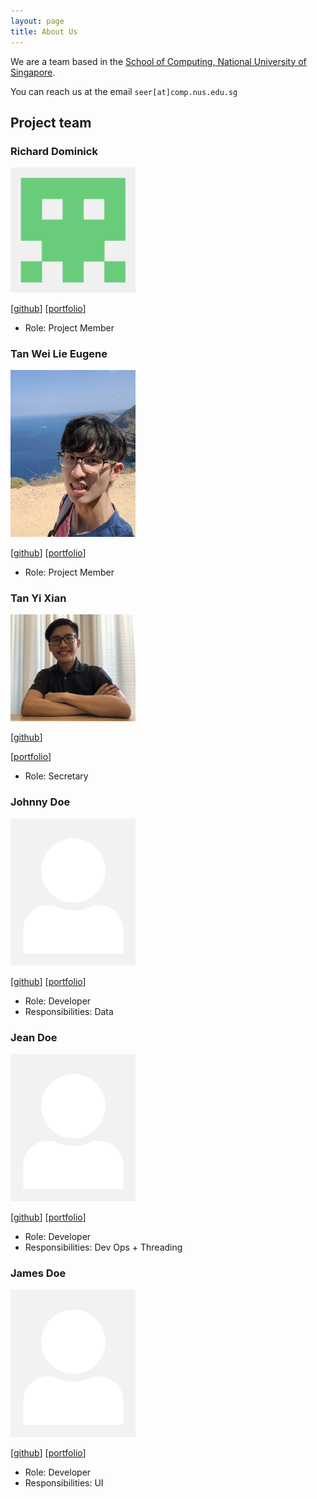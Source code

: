 ```yaml
---
layout: page
title: About Us
---
```


We are a team based in the [School of Computing, National University of Singapore](http://www.comp.nus.edu.sg).

You can reach us at the email `seer[at]comp.nus.edu.sg`

## Project team

### Richard Dominick

<img src="images/richdom2185.png" width="200px">

[[github](https://github.com/RichDom2185)]
[[portfolio](team/richdom2185.md)]

- Role: Project Member

### Tan Wei Lie Eugene

<img src="images/eugenetanwl3881.png" width="200px">

[[github](https://github.com/eugenetanwl3881)]
[[portfolio](team/eugenetanwl3881.md)]

- Role: Project Member

### Tan Yi Xian

<img src="images/yixiann.png" width="200px">

[[github](https://github.com/yixiann)]

[[portfolio](team/yixiann.md)]

- Role: Secretary

### Johnny Doe

<img src="images/johndoe.png" width="200px">

[[github](http://github.com/johndoe)] [[portfolio](team/johndoe.md)]

- Role: Developer
- Responsibilities: Data

### Jean Doe

<img src="images/johndoe.png" width="200px">

[[github](http://github.com/johndoe)]
[[portfolio](team/johndoe.md)]

- Role: Developer
- Responsibilities: Dev Ops + Threading

### James Doe

<img src="images/johndoe.png" width="200px">

[[github](http://github.com/johndoe)]
[[portfolio](team/johndoe.md)]

- Role: Developer
- Responsibilities: UI
